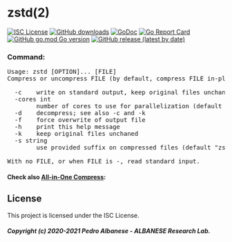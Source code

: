 # zstd(2)
[![ISC License](http://img.shields.io/badge/license-ISC-blue.svg)](https://github.com/pedroalbanese/zstd/blob/master/LICENSE.md) 
[![GitHub downloads](https://img.shields.io/github/downloads/pedroalbanese/zstd/total.svg?logo=github&logoColor=white)](https://github.com/pedroalbanese/zstd/releases)
[![GoDoc](https://godoc.org/github.com/pedroalbanese/zstd?status.png)](http://godoc.org/github.com/pedroalbanese/zstd)
[![Go Report Card](https://goreportcard.com/badge/github.com/pedroalbanese/zstd)](https://goreportcard.com/report/github.com/pedroalbanese/zstd)
[![GitHub go.mod Go version](https://img.shields.io/github/go-mod/go-version/pedroalbanese/zstd)](https://golang.org)
[![GitHub release (latest by date)](https://img.shields.io/github/v/release/pedroalbanese/zstd)](https://github.com/pedroalbanese/zstd/releases)
### Command:
<pre>Usage: zstd [OPTION]... [FILE]
Compress or uncompress FILE (by default, compress FILE in-place).

  -c    write on standard output, keep original files unchanged
  -cores int
        number of cores to use for parallelization (default 1)
  -d    decompress; see also -c and -k
  -f    force overwrite of output file
  -h    print this help message
  -k    keep original files unchaned
  -s string
        use provided suffix on compressed files (default "zst")

With no FILE, or when FILE is -, read standard input.</pre>

#### Check also [All-in-One Compress](https://github.com/pedroalbanese/aio):

## License

This project is licensed under the ISC License.

##### Copyright (c) 2020-2021 Pedro Albanese - ALBANESE Research Lab.
